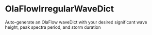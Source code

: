 # OlaFlowIrregularWaveDict
Auto-generate an OlaFlow waveDict with your desired significant wave height, peak spectra period, and storm duration
